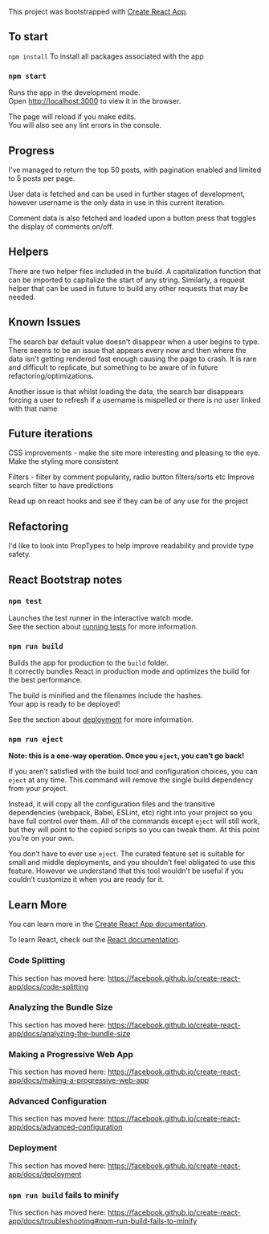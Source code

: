 This project was bootstrapped with [Create React App](https://github.com/facebook/create-react-app).

## To start

`npm install` 
To install all packages associated with the app

### `npm start`

Runs the app in the development mode.<br />
Open [http://localhost:3000](http://localhost:3000) to view it in the browser.

The page will reload if you make edits.<br />
You will also see any lint errors in the console.

## Progress

I've managed to return the top 50 posts, with pagination enabled and limited to 5 posts per page. 

User data is fetched and can be used in further stages of development, however username is the only data in use in this current iteration.

Comment data is also fetched and loaded upon a button press that toggles the display of comments on/off.

## Helpers

There are two helper files included in the build. 
A capitalization function that can be imported to capitalize the start of any string.
Similarly, a request helper that can be used in future to build any other requests that may be needed.

## Known Issues

The search bar default value doesn't disappear when a user begins to type.
There seems to be an issue that appears every now and then where the data isn't getting rendered fast enough causing the page to crash. It is rare and difficult to replicate, but something to be aware of in future refactoring/optimizations. 

Another issue is that whilst loading the data, the search bar disappears forcing a user to refresh if a username is mispelled or there is no user linked with that name

## Future iterations

CSS improvements - make the site more interesting and pleasing to the eye.
Make the styling more consistent

Filters - filter by comment popularity, radio button filters/sorts etc
Improve search filter to have predictions

Read up on react hooks and see if they can be of any use for the project 

## Refactoring

I'd like to look into PropTypes to help improve readability and provide type safety.





## React Bootstrap notes

### `npm test`

Launches the test runner in the interactive watch mode.<br />
See the section about [running tests](https://facebook.github.io/create-react-app/docs/running-tests) for more information.

### `npm run build`

Builds the app for production to the `build` folder.<br />
It correctly bundles React in production mode and optimizes the build for the best performance.

The build is minified and the filenames include the hashes.<br />
Your app is ready to be deployed!

See the section about [deployment](https://facebook.github.io/create-react-app/docs/deployment) for more information.

### `npm run eject`

**Note: this is a one-way operation. Once you `eject`, you can’t go back!**

If you aren’t satisfied with the build tool and configuration choices, you can `eject` at any time. This command will remove the single build dependency from your project.

Instead, it will copy all the configuration files and the transitive dependencies (webpack, Babel, ESLint, etc) right into your project so you have full control over them. All of the commands except `eject` will still work, but they will point to the copied scripts so you can tweak them. At this point you’re on your own.

You don’t have to ever use `eject`. The curated feature set is suitable for small and middle deployments, and you shouldn’t feel obligated to use this feature. However we understand that this tool wouldn’t be useful if you couldn’t customize it when you are ready for it.

## Learn More

You can learn more in the [Create React App documentation](https://facebook.github.io/create-react-app/docs/getting-started).

To learn React, check out the [React documentation](https://reactjs.org/).

### Code Splitting

This section has moved here: https://facebook.github.io/create-react-app/docs/code-splitting

### Analyzing the Bundle Size

This section has moved here: https://facebook.github.io/create-react-app/docs/analyzing-the-bundle-size

### Making a Progressive Web App

This section has moved here: https://facebook.github.io/create-react-app/docs/making-a-progressive-web-app

### Advanced Configuration

This section has moved here: https://facebook.github.io/create-react-app/docs/advanced-configuration

### Deployment

This section has moved here: https://facebook.github.io/create-react-app/docs/deployment

### `npm run build` fails to minify

This section has moved here: https://facebook.github.io/create-react-app/docs/troubleshooting#npm-run-build-fails-to-minify
